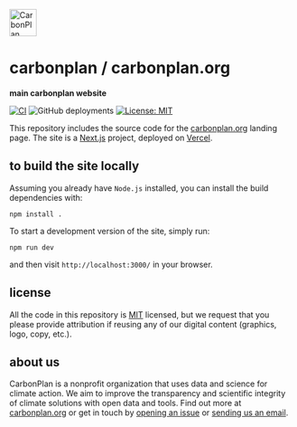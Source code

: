<p align="left" >
<a href='https://carbonplan.org'>
<picture>
  <source media="(prefers-color-scheme: dark)" srcset="https://carbonplan-assets.s3.amazonaws.com/monogram/light-small.png">
  <img alt="CarbonPlan monogram." height="48" src="https://carbonplan-assets.s3.amazonaws.com/monogram/dark-small.png">
</picture>
</a>
</p>

# carbonplan / carbonplan.org

**main carbonplan website**

[![CI](https://github.com/carbonplan/carbonplan.org/actions/workflows/main.yml/badge.svg)](https://github.com/carbonplan/carbonplan.org/actions/workflows/main.yml)
![GitHub deployments](https://img.shields.io/github/deployments/carbonplan/carbonplan.org/production?label=vercel)
[![License: MIT](https://img.shields.io/badge/License-MIT-blue.svg)](https://opensource.org/licenses/MIT)

This repository includes the source code for the [carbonplan.org](https://carbonplan.org/) landing page. The site is a [Next.js](https://nextjs.org/) project, deployed on [Vercel](https://vercel.com/).

## to build the site locally

Assuming you already have `Node.js` installed, you can install the build dependencies with:

```shell
npm install .
```

To start a development version of the site, simply run:

```shell
npm run dev
```

and then visit `http://localhost:3000/` in your browser.

## license

All the code in this repository is [MIT](https://choosealicense.com/licenses/mit/) licensed, but we request that you please provide attribution if reusing any of our digital content (graphics, logo, copy, etc.).

## about us

CarbonPlan is a nonprofit organization that uses data and science for climate action. We aim to improve the transparency and scientific integrity of climate solutions with open data and tools. Find out more at [carbonplan.org](https://carbonplan.org/) or get in touch by [opening an issue](https://github.com/carbonplan/carbonplan.org/issues/new) or [sending us an email](mailto:hello@carbonplan.org).
